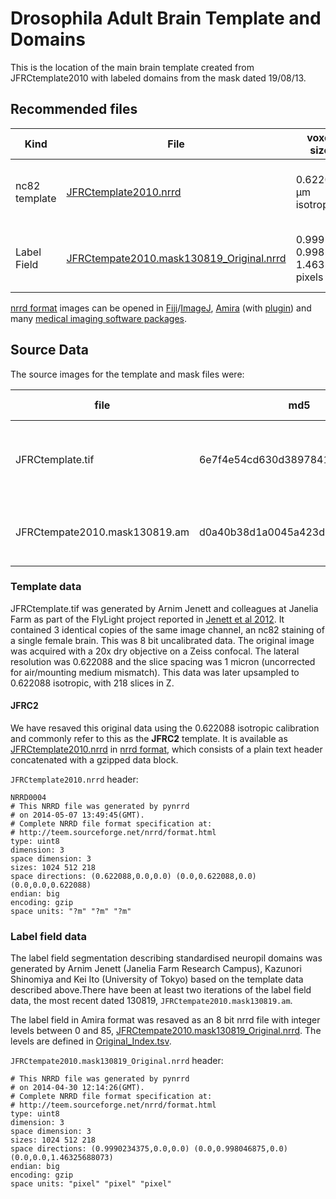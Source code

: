 Drosophila Adult Brain Template and Domains
=====================

This is the location of the main brain template created from JFRCtemplate2010 with labeled domains from the mask dated 19/08/13.

Recommended files
-----------------
| Kind | File | voxel size | dims |
|------|------|------------|------|
| nc82 template | [JFRCtemplate2010.nrrd](../master/template/JFRCtemplate2010.nrrd) | 0.622088 µm isotropic | 1024 x 512 x 218 |
| Label Field | [JFRCtempate2010.mask130819_Original.nrrd](../master/template/JFRCtempate2010.mask130819_Original.nrrd) | 0.999 x 0.998 x 1.463 pixels | 1024 x 512 x 218 |

[nrrd format](teem.sourceforge.net/nrrd) images can be opened in [Fiji](http://fiji.sc/)/[ImageJ](http://imagej.nih.gov/ij/), [Amira](http://www.vsg3d.com/amira)
(with [plugin](https://github.com/jefferis/hxNrrdIO)) and many 
[medical imaging software packages](http://www.nitrc.org/search/?type_of_search=group&offset=0&removeterm=&cat=511%3ANrrd&compare=&term%5B%5D=nrrd). 

Source Data
-----------
The source images for the template and mask files were:

| file | md5 | voxel size | dims | 
|------|-----|------------|------|
| JFRCtemplate.tif | 6e7f4e54cd630d389784132c7108a284 | 1 x 1 x 1 | 3 x 1024 x 512 x 218|
| JFRCtempate2010.mask130819.am | d0a40b38d1a0045a423d947ebf1778d2 | 1 x 1 x 1.47 | 1024 x 512 x 218 |

### Template data
JFRCtemplate.tif was generated by Arnim Jenett and colleagues at Janelia Farm as part of the FlyLight project reported in [Jenett et al 2012](http://dx.doi.org/10.1016/j.celrep.2012.09.011). It contained 3 identical copies of the same image channel, an nc82 staining of a single female brain. This was 8 bit uncalibrated data. The original image was acquired with a 20x dry objective on a Zeiss confocal. The lateral resolution was 0.622088 and the slice spacing was 1 micron (uncorrected for air/mounting medium mismatch). This data was later upsampled to 0.622088 isotropic, with 218 slices in Z.

#### JFRC2
We have resaved this original data using the 0.622088 isotropic calibration and commonly refer to this as the **JFRC2** template. It is available as [JFRCtemplate2010.nrrd](../master/template/JFRCtemplate2010.nrrd) in [nrrd format](teem.sourceforge.net/nrrd), which consists of a plain text header concatenated with a gzipped data block.

`JFRCtemplate2010.nrrd` header:
```
NRRD0004
# This NRRD file was generated by pynrrd
# on 2014-05-07 13:49:45(GMT).
# Complete NRRD file format specification at:
# http://teem.sourceforge.net/nrrd/format.html
type: uint8
dimension: 3
space dimension: 3
sizes: 1024 512 218
space directions: (0.622088,0.0,0.0) (0.0,0.622088,0.0) (0.0,0.0,0.622088)
endian: big
encoding: gzip
space units: "?m" "?m" "?m"
```

### Label field data
The label field segmentation describing standardised neuropil domains was generated by Arnim Jenett (Janelia Farm Research Campus), Kazunori Shinomiya and Kei Ito (University of Tokyo) based on the template data described above.There have been at least two iterations of the label field data, the most recent dated 130819, `JFRCtempate2010.mask130819.am`.

The label field in Amira format was resaved as an 8 bit nrrd file with integer levels between 0 and 85, [JFRCtempate2010.mask130819_Original.nrrd](../master/combinedIndexFiles/JFRCtempate2010.mask130819_Original.nrrd). The levels are defined in [Original_Index.tsv](../master/refData/Original_Index.tsv).

`JFRCtempate2010.mask130819_Original.nrrd` header:
```
# This NRRD file was generated by pynrrd
# on 2014-04-30 12:14:26(GMT).
# Complete NRRD file format specification at:
# http://teem.sourceforge.net/nrrd/format.html
type: uint8
dimension: 3
space dimension: 3
sizes: 1024 512 218
space directions: (0.9990234375,0.0,0.0) (0.0,0.998046875,0.0) (0.0,0.0,1.46325688073)
endian: big
encoding: gzip
space units: "pixel" "pixel" "pixel"
```
